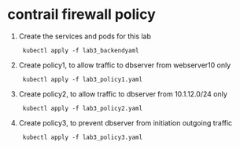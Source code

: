 # contrail firewall policy
1. Create the services and pods for this lab

        kubectl apply -f lab3_backendyaml
2. Create policy1, to allow traffic to dbserver from webserver10 only

        kubectl apply -f lab3_policy1.yaml

3. Create policy2, to allow traffic to dbserver from 10.1.12.0/24 only

        kubectl apply -f lab3_policy2.yaml
4. Create policy3, to prevent dbserver from initiation outgoing traffic

        kubectl apply -f lab3_policy3.yaml

        
